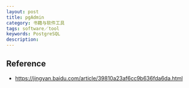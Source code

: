 ```yaml
---
layout: post
title: pgAdmin
category: 书籍与软件工具
tags: software／tool
keywords: PostgreSQL
description: 
---
```



## Reference

* <https://jingyan.baidu.com/article/39810a23af6cc9b636fda6da.html>